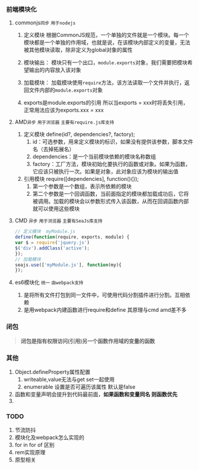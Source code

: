 ### 前端模块化

1. commonjs`同步` `用于nodejs`

   1. 定义模块
      根据CommonJS规范，一个单独的文件就是一个模块。每一个模块都是一个单独的作用域，也就是说，在该模块内部定义的变量，无法被其他模块读取，除非定义为global对象的属性

   2. 模块输出：
      模块只有一个出口，`module.exports`对象，我们需要把模块希望输出的内容放入该对象

   3. 加载模块：
      加载模块使用`require`方法，该方法读取一个文件并执行，返回文件内部的`module.exports`对象

   4. exports是module.exports的引用 所以当exports = xxx时将丢失引用，正常用法应该为exports.xxx = xxx

      

2. AMD`异步` `用于浏览器` `主要有require.js库支持`

   1. 定义模块 define(id?, dependencies?, factory);
      1. id：可选参数，用来定义模块的标识，如果没有提供该参数，脚本文件名（去掉拓展名）
      2. dependencies：是一个当前模块依赖的模块名称数组
      3. factory：工厂方法，模块初始化要执行的函数或对象。如果为函数，它应该只被执行一次。如果是对象，此对象应该为模块的输出值
   2. 引用模块 require([dependencies], function(){});
      1. 第一个参数是一个数组，表示所依赖的模块
      2. 第二个参数是一个回调函数，当前面指定的模块都加载成功后，它将被调用。加载的模块会以参数形式传入该函数，从而在回调函数内部就可以使用这些模块

3. CMD `异步` `用于浏览器` `主要有SeaJs库支持`

      ```js
   // 定义模块  myModule.js
   define(function(require, exports, module) {
     var $ = require('jquery.js')
     $('div').addClass('active');
   });
   // 加载模块
   seajs.use(['myModule.js'], function(my){
   });
   ```

4. es6模块化 `统一` `由webpack支持`

   1. 是将所有文件打包到同一文件中，可使用代码分割插件进行分割。互相依赖
   2. 是用webpack内建函数进行require和define 其原理与cmd amd差不多



### 闭包

>  **闭包是指有权限访问(引用)另一个函数作用域的变量的函数**



### 其他

1. Object.defineProperty属性配置
   1. writeable,value无法与get set一起使用
   2. enumerable 设置是否可遍历该属性 默认是false
2. 函数和变量声明会提升到代码最前面，**如果函数和变量同名 则函数优先**
3. 





### TODO



1. 节流防抖
2. 模块化及webpack怎么实现的
3. for in for of 区别
4. rem实现原理
5. 原型相关

